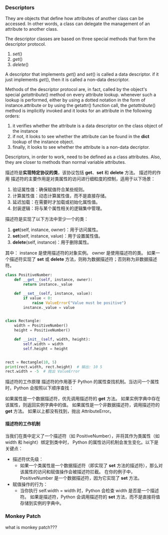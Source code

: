 ### Descriptors
They are objects that define how attributes of another class can be accessed. 
In other words, a class can delegate the management of an attribute to another class.  

The descriptor classes are based on three special methods that form the descriptor
protocol. 
1. _set_()
2. _get_()
3. _delete_()

A descriptor that implements _get_() and _set_() is called a data descriptor. 
if it just implements _get_(), then it is called a non-data descriptor. 

Methods of the descriptor protocol are, in fact, called by the object's special
_getattribute_() method on every attribute lookup. whenever such a lookup is performed, 
either by using a dotted notation in the form of instance.attribute or by using the
getattr() function call, the _getattribute_() method is implicitly invoked and it looks for
an attribute in the following orders:
1. it verifies whether the attribute is a data descriptor on the class object of the instance
2. if not, it looks to see whether the attribute can be found in the __dict__ lookup of the instance object. 
3. finally, it looks to see whether the attribute is a non-data decriptor.

Descriptors, in order to work, need to be defined as a class attributes. Also, they are 
closer to methods than normal variable attributes. 

描述符是**实现特定协议的类**，该协议包括 __get__、__set__ 和 __delete__ 方法。
描述符的作用
描述符的主要作用是对类属性的访问进行细粒度的控制，适用于以下场景：

1. 验证属性值：确保赋值符合某些规则。
2. 计算属性值：动态计算属性值，而不是直接存储。
3. 延迟加载：在需要时才加载或初始化属性值。
4. 封装逻辑：将与某个属性相关的逻辑集中管理。

描述符是实现了以下方法中至少一个的类：

1. __get__(self, instance, owner)：用于访问属性。
2. __set__(self, instance, value)：用于设置属性值。
3. __delete__(self, instance)：用于删除属性。
   
其中：
instance 是使用描述符的对象实例。
owner 是使用描述符的类。
如果一个描述符实现了 __set__ 或 __delete__ 方法，则称为数据描述符；否则称为非数据描述符。

```python
class PositiveNumber:
    def __get__(self, instance, owner):
        return instance._value

    def __set__(self, instance, value):
        if value < 0:
            raise ValueError("Value must be positive")
        instance._value = value


class Rectangle:
    width = PositiveNumber()
    height = PositiveNumber()

    def __init__(self, width, height):
        self.width = width
        self.height = height


rect = Rectangle(10, 5)
print(rect.width, rect.height)  # 输出: 10 5
rect.width = -5  # 抛出 ValueError
```
描述符的工作原理
描述符的作用基于 Python 的属性查找机制。当访问一个属性时，Python 会按照以下顺序查找：

如果属性是一个数据描述符，优先调用描述符的 __get__ 方法。
如果实例字典中存在该属性，则返回实例字典中的值。
如果属性是一个非数据描述符，调用描述符的 __get__ 方法。
如果以上都没有找到，抛出 AttributeError。


#### 描述符的工作机制
当我们在类中定义了一个描述符（如 PositiveNumber），并将其作为类属性（如 width 和 height）绑定到类中时，
Python 的属性访问机制会发生变化。以下是关键点：

- 描述符优先级：
    - 如果一个类属性是一个数据描述符（即实现了 __set__ 方法的描述符），那么对该属性的访问和赋值操作会被描述符拦截。
    在你的例子中，PositiveNumber 是一个数据描述符，因为它实现了 __set__ 方法。
- 赋值操作的行为：
    - 当你执行 self.width = width 时，Python 会检查 width 是否是一个描述符。
如果是描述符，Python 会调用描述符的 __set__ 方法，而不是直接将值存储到实例的字典中。


### Monkey Patch 
what is monkey patch??? 
